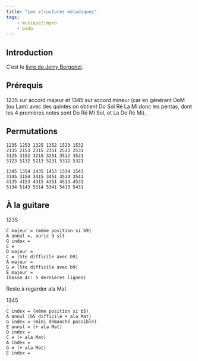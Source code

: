 ```yaml
---
title: "Les structures mélodiques"
tags:
    - musique/impro
    - peda
---
```


## Introduction

C’est le [livre de Jerry Bergonzi](https://bibliotheques.paris.fr/musique/doc/SYRACUSE/502618/les-structures-melodiques-1).

## Prérequis

1235 sur accord majeur et 1345 sur accord mineur
(car en générant DoM (ou Lam) avec des quintes
on obtient Do Sol Ré La Mi donc les pentas,
dont les 4 premières notes sont Do Ré Mi Sol,
et La Do Ré Mi).

## Permutations

```
1235 1253 1325 1352 1523 1532
2135 2153 2315 2351 2513 2531
3125 3152 3215 3251 3512 3521
5123 5132 5213 5231 5312 5321
```

```
1345 1354 1435 1453 1534 1543
3145 3154 3415 3451 3514 3541
4135 4153 4315 4351 4513 4531
5134 5143 5314 5341 5413 5431
```

## À la guitare

1235

```
C majeur = (même position si b9)
A annul =, auric 9 slt
G index =
E ≠
D majeur =
C ≠ (5te difficile avec b9)
A majeur =
G ≠ (5te difficile avec b9)
E majeur =
(basse 4c: 5 dernières lignes)
```

Reste à regarder ala Mat

1345

```
C index = (même position si b5)
A annul (b5 difficile + ala Mat)
G index = (mini démanché possible)
E annul = (+ ala Mat)
D index =
C ≠ (+ ala Mat)
A index =
G ≠ (+ ala Mat)
E index =
```
